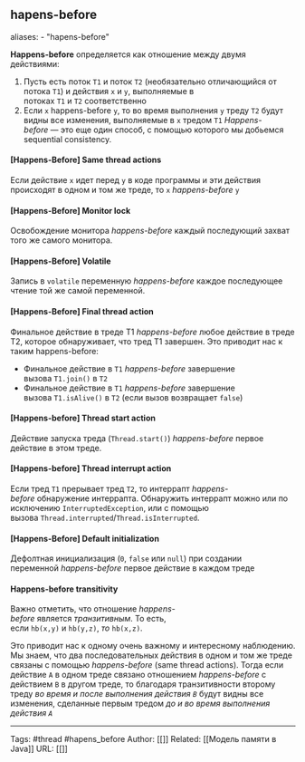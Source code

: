 ## hapens-before

aliases: 
	- "hapens-before"

**Happens-before** определяется как отношение между двумя действиями:
1. Пусть есть поток `T1` и поток `T2` (необязательно отличающийся от потока `T1`) и действия `x` и `y`, выполняемые в потоках `T1` и `T2` соответственно
2. Если `x` happens-before `y`, то во время выполнения `y` треду `T2` будут видны все изменения, выполняемые в `x` тредом `T1`
_Happens-before_ — это еще один способ, с помощью которого мы добьемся sequential consistency.
#### [Happens-Before] Same thread actions
Если действие `x` идет перед `y` в коде программы и эти действия происходят в одном и том же треде, то `x` _happens-before_ `y`
#### [Happens-Before] Monitor lock
Освобождение монитора _happens-before_ каждый последующий захват того же самого монитора.
#### [Happens-Before] Volatile
Запись в `volatile` переменную _happens-before_ каждое последующее чтение той же самой переменной.
#### [Happens-Before] Final thread action
Финальное действие в треде T1 _happens-before_ любое действие в треде T2, которое обнаруживает, что тред T1 завершен.
Это приводит нас к таким happens-before:
- Финальное действие в `T1` _happens-before_ завершение вызова `T1.join()` в `T2`
- Финальное действие в `T1` _happens-before_ завершение вызова `T1.isAlive()` в `T2` (если вызов возвращает `false`)
#### [Happens-before] Thread start action
Действие запуска треда (`Thread.start()`) _happens-before_ первое действие в этом треде.
#### [Happens-before] Thread interrupt action
Если тред `T1` прерывает тред `T2`, то интеррапт _happens-before_ обнаружение интеррапта. Обнаружить интеррапт можно или по исключению `InterruptedException`, или с помощью вызова `Thread.interrupted`/`Thread.isInterrupted`.

#### [Happens-Before] Default initialization
Дефолтная инициализация (`0`, `false` или `null`) при создании переменной _happens-before_ первое действие в каждом треде

#### Happens-before transitivity
Важно отметить, что отношение _happens-before_ является _транзитивным_. То есть, если `hb(x,y)` и `hb(y,z)`, _то_ `hb(x,z)`.

Это приводит нас к одному очень важному и интересному наблюдению. Мы знаем, что два последовательных действия в одном и том же треде связаны с помощью _happens-before_ (same thread actions). Тогда если действие `A` в одном треде связано отношением _happens-before_ с действием `B` в другом треде, то благодаря транзитивности второму треду _во время и после выполнения действия `B`_ будут видны все изменения, сделанные первым тредом _до и во время выполнения действия `A`_


---
Tags: #thread #hapens_before
Author: [[]]
Related: [[Модель памяти в Java]]
URL: [[]]